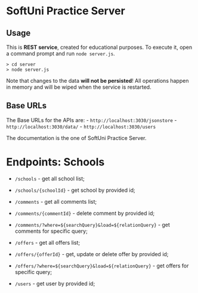 # SoftUni Practice Server

## Usage

This is **REST service**, created for educational purposes. To execute it, open a command prompt and run `node server.js`.

```
> cd server
> node server.js
```

Note that changes to the data **will not be persisted**! All operations happen in memory and will be wiped when the service is restarted.

## Base URLs

The Base URLs for the APIs are: 
    - `http://localhost:3030/jsonstore`
    - `http://localhost:3030/data/`
    - `http://localhost:3030/users`

The documentation is the one of SoftUni Practice Server.

# Endpoints: Schools

- `/schools` - get all school list;
- `/schools/{schoolId}` - get school by provided id;


- `/comments` - get all comments list;
- `/comments/{commentId}` - delete comment by provided id;
- `/comments/?where=${searchQuery}&load=${relationQuery}` - get comments for specific query;
- `/offers` - get all offers list;
- `/offers/{offerId}` - get, update or delete offer by provided id;
- `/offers/?where=${searchQuery}&load=${relationQuery}` - get offers for specific query;

- `/users` - get user by provided id;
